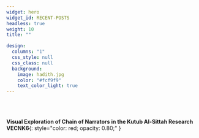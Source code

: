 ```yaml
---
widget: hero
widget_id: RECENT-POSTS
headless: true
weight: 10
title: ""

design:
  columns: "1"
  css_style: null
  css_class: null
  background:
    image: hadith.jpg
    color: "#fcf9f9"
    text_color_light: true
---
```

<br>

<br>

<!--StartFragment-->

**Visual Exploration of Chain of Narrators in the Kutub Al-Sittah Research VECNK6**{: style="color: red; opacity: 0.80;" }

<!--EndFragment-->
